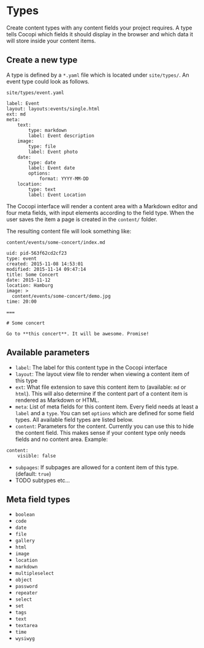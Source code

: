 Types
===

Create content types with any content fields your project requires. A type tells Cocopi which fields it should display in the browser and which data it will store inside your content items.

## Create a new type

A type is defined by a `*.yaml` file which is located under `site/types/`. An event type could look as follows.

`site/types/event.yaml`

```
label: Event
layout: layouts:events/single.html
ext: md
meta:
    text:
        type: markdown
        label: Event description
    image:
        type: file
        label: Event photo
    date:
        type: date
        label: Event date
        options:
            format: YYYY-MM-DD
    location:
        type: text
        label: Event Location
```

The Cocopi interface will render a content area with a Markdown editor and four meta fields, with input elements according to the field type. When the user saves the item a page is created in the  `content/` folder.

The resulting content file will look something like:

`content/events/some-concert/index.md`

```
uid: pid-563f62cd2cf23
type: event
created: 2015-11-08 14:53:01
modified: 2015-11-14 09:47:14
title: Some Concert
date: 2015-11-12
location: Hamburg
image: >
  content/events/some-concert/demo.jpg
time: 20:00

===

# Some concert

Go to **this concert**. It will be awesome. Promise!
```

## Available parameters

- `label`: The label for this content type in the Cocopi interface
- `layout`: The layout view file to render when viewing a content item of this type
- `ext`: What file extension to save this content item to (available: `md` or `html`). This will also determine if the content part of a content item is rendered as Markdown or HTML.
- `meta`: List of meta fields for this content item. Every field needs at least a `label` and a `type`. You can set `options` which are defined for some field types. All available field types are listed below.
- `content`: Parameters for the content. Currently you can use this to hide the content field. This makes sense if your content type only needs fields and no content area. Example:
```
content:
    visible: false
```
- `subpages`: If subpages are allowed for a content item of this type. (default: `true`)
- TODO subtypes etc...

## Meta field types

- `boolean`
- `code`
- `date`
- `file`
- `gallery`
- `html`
- `image`
- `location`
- `markdown`
- `multipleselect`
- `object`
- `password`
- `repeater`
- `select`
- `set`
- `tags`
- `text`
- `textarea`
- `time`
- `wysiwyg`

